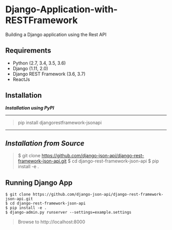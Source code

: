 # Django-Application-with-RESTFramework
Building a Django application using the Rest API 


## Requirements
* Python (2.7, 3.4, 3.5, 3.6)
* Django (1.11, 2.0)
* Django REST Framework (3.6, 3.7)
* ReactJs

## Installation
__*Installation using PyPI*__

---
> pip install djangorestframework-jsonapi
---
__*Installation from Source*__
---
> $ git clone https://github.com/django-json-api/django-rest-framework-json-api.git
> $ cd django-rest-framework-json-api
> $ pip install -e .

## Running Django App
```
$ git clone https://github.com/django-json-api/django-rest-framework-json-api.git
$ cd django-rest-framework-json-api
$ pip install -e .
$ django-admin.py runserver --settings=example.settings
```
> Browse to http://localhost:8000
